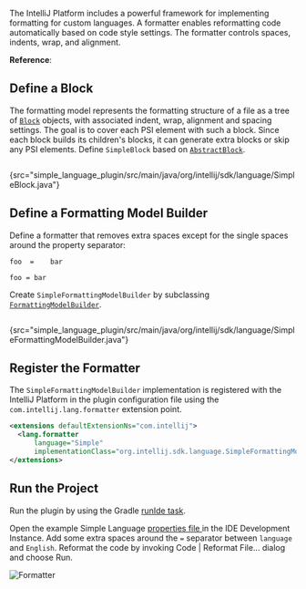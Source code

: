 [//]: # (title: 15. Formatter)

<!-- Copyright 2000-2022 JetBrains s.r.o. and other contributors. Use of this source code is governed by the Apache 2.0 license that can be found in the LICENSE file. -->

<include src="language_and_filetype.md" include-id="custom_language_tutorial_header"></include>

The IntelliJ Platform includes a powerful framework for implementing formatting for custom languages.
A formatter enables reformatting code automatically based on code style settings.
The formatter controls spaces, indents, wrap, and alignment.

**Reference**: [](code_formatting.md)

## Define a Block

The formatting model represents the formatting structure of a file as a tree of [`Block`](upsource:///platform/code-style-api/src/com/intellij/formatting/Block.java) objects, with associated indent, wrap, alignment and spacing settings.
The goal is to cover each PSI element with such a block.
Since each block builds its children's blocks, it can generate extra blocks or skip any PSI elements.
Define `SimpleBlock` based on [`AbstractBlock`](upsource:///platform/code-style-impl/src/com/intellij/psi/formatter/common/AbstractBlock.java).

```java
```
{src="simple_language_plugin/src/main/java/org/intellij/sdk/language/SimpleBlock.java"}

## Define a Formatting Model Builder

Define a formatter that removes extra spaces except for the single spaces around the property separator:

<compare style="top-bottom">

```properties
foo  =    bar
```

```properties
foo = bar
```
</compare>

Create `SimpleFormattingModelBuilder` by subclassing [`FormattingModelBuilder`](upsource:///platform/code-style-api/src/com/intellij/formatting/FormattingModelBuilder.java).

```java
```
{src="simple_language_plugin/src/main/java/org/intellij/sdk/language/SimpleFormattingModelBuilder.java"}

## Register the Formatter

The `SimpleFormattingModelBuilder` implementation is registered with the IntelliJ Platform in the plugin configuration file using the `com.intellij.lang.formatter` extension point.

```xml
<extensions defaultExtensionNs="com.intellij">
  <lang.formatter
      language="Simple"
      implementationClass="org.intellij.sdk.language.SimpleFormattingModelBuilder"/>
</extensions>
```

## Run the Project

Run the plugin by using the Gradle [runIde task](gradle_prerequisites.md#running-a-simple-gradle-based-intellij-platform-plugin).

Open the example Simple Language [properties file ](lexer_and_parser_definition.md#run-the-project) in the IDE Development Instance.
Add some extra spaces around the `=` separator between `language` and `English`.
Reformat the code by invoking <menupath>Code | Reformat File...</menupath> dialog and choose <control>Run</control>.

![Formatter](formatter.png)
